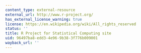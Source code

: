 ```yaml
---
content_type: external-resource
external_url: http://www.r-project.org/
has_external_license_warning: true
license: https://en.wikipedia.org/wiki/All_rights_reserved
status: ''
title: R Project for Statistical Computing site
uid: 96497ba8-edd3-4e96-9b38-3f776b009001
wayback_url: ''
---
```


